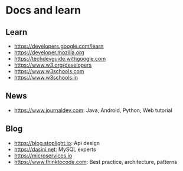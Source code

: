 # Docs and learn

Learn
---
+ https://developers.google.com/learn
+ https://developer.mozilla.org
+ https://techdevguide.withgoogle.com
+ https://www.w3.org/developers
+ https://www.w3schools.com
+ https://www.w3schools.in

News
---
+ https://www.journaldev.com: Java, Android, Python, Web tutorial

Blog
---
+ https://blog.stoplight.io: Api design
+ https://dasini.net: MySQL experts
+ https://microservices.io
+ https://www.thinktocode.com: Best practice, architecture, patterns
